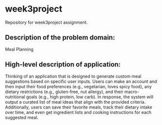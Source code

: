 # week3project
Repository for week3project assignment.

## Description of the problem domain:
Meal Planning

## High-level description of application:
Thinking of an application that is designed to generate custom meal suggestions based on specific user inputs. 
Users can make an account and then input their food preferences (e.g., vegetarian, loves spicy food), any dietary
restrictions (e.g., gluten-free, nut allergy), and their macro-nutritional goals (e.g., high protein, low carb). 
In response, the system will output a curated list of meal ideas that align with the provided criteria. Additionally,
users can save their favorite meals, track their dietary intake over time, and even get ingredient lists and cooking 
instructions for each suggested meal.
